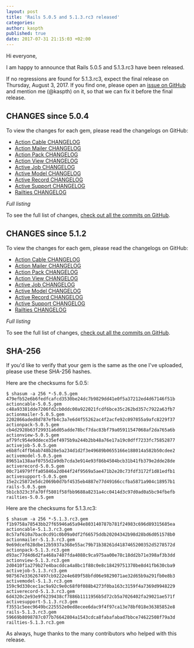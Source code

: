 ```yaml
---
layout: post
title: 'Rails 5.0.5 and 5.1.3.rc3 released'
categories:
author: kaspth
published: true
date: 2017-07-31 21:15:03 +02:00
---
```

Hi everyone,

I am happy to announce that Rails 5.0.5 and 5.1.3.rc3 have been released.

If no regressions are found for 5.1.3.rc3, expect the final release on Thursday, August 3, 2017.
If you find one, please open an [issue on GitHub](https://github.com/rails/rails/issues/new)
and mention me (@kaspth) on it, so that we can fix it before the final release.

## CHANGES since 5.0.4

To view the changes for each gem, please read the changelogs on GitHub:

* [Action Cable CHANGELOG](https://github.com/rails/rails/blob/v5.0.5/actioncable/CHANGELOG.md)  
* [Action Mailer CHANGELOG](https://github.com/rails/rails/blob/v5.0.5/actionmailer/CHANGELOG.md)  
* [Action Pack CHANGELOG](https://github.com/rails/rails/blob/v5.0.5/actionpack/CHANGELOG.md)  
* [Action View CHANGELOG](https://github.com/rails/rails/blob/v5.0.5/actionview/CHANGELOG.md)  
* [Active Job CHANGELOG](https://github.com/rails/rails/blob/v5.0.5/activejob/CHANGELOG.md)  
* [Active Model CHANGELOG](https://github.com/rails/rails/blob/v5.0.5/activemodel/CHANGELOG.md)  
* [Active Record CHANGELOG](https://github.com/rails/rails/blob/v5.0.5/activerecord/CHANGELOG.md)  
* [Active Support CHANGELOG](https://github.com/rails/rails/blob/v5.0.5/activesupport/CHANGELOG.md)  
* [Railties CHANGELOG](https://github.com/rails/rails/blob/v5.0.5/railties/CHANGELOG.md)  

*Full listing*

To see the full list of changes, [check out all the commits on
GitHub](https://github.com/rails/rails/compare/v5.0.4...v5.0.5).

## CHANGES since 5.1.2

To view the changes for each gem, please read the changelogs on GitHub:

* [Action Cable CHANGELOG](https://github.com/rails/rails/blob/v5.1.3.rc3/actioncable/CHANGELOG.md)  
* [Action Mailer CHANGELOG](https://github.com/rails/rails/blob/v5.1.3.rc3/actionmailer/CHANGELOG.md)  
* [Action Pack CHANGELOG](https://github.com/rails/rails/blob/v5.1.3.rc3/actionpack/CHANGELOG.md)  
* [Action View CHANGELOG](https://github.com/rails/rails/blob/v5.1.3.rc3/actionview/CHANGELOG.md)  
* [Active Job CHANGELOG](https://github.com/rails/rails/blob/v5.1.3.rc3/activejob/CHANGELOG.md)  
* [Active Model CHANGELOG](https://github.com/rails/rails/blob/v5.1.3.rc3/activemodel/CHANGELOG.md)  
* [Active Record CHANGELOG](https://github.com/rails/rails/blob/v5.1.3.rc3/activerecord/CHANGELOG.md)  
* [Active Support CHANGELOG](https://github.com/rails/rails/blob/v5.1.3.rc3/activesupport/CHANGELOG.md)  
* [Railties CHANGELOG](https://github.com/rails/rails/blob/v5.1.3.rc3/railties/CHANGELOG.md)  

*Full listing*

To see the full list of changes, [check out all the commits on
GitHub](https://github.com/rails/rails/compare/v5.1.2...v5.1.3.rc3).

## SHA-256

If you'd like to verify that your gem is the same as the one I've uploaded,
please use these SHA-256 hashes.

Here are the checksums for 5.0.5:

```
$ shasum -a 256 *-5.0.5.gem
479efb52e6b6fedfcafcd3530be24dc7b9829dd41e0f5a37212ed4d67146f51b  actioncable-5.0.5.gem
c48a93381dde7206fd2cb0ddc00a922021fcdf6bce35c262bd357c7922a63fb7  actionmailer-5.0.5.gem
2202866aded8d787efb4c3a7e6d4f55262ac4f2acfe92c097855a9afc8229f37  actionpack-5.0.5.gem
cb4d2928b63f29931a6d05adde78bcf7dac83bf79a05911547068af2da765a6b  actionview-5.0.5.gem
af79fc954e9ddece35ef4975b9a244b2bb48a76e17a19c0dff7233fc75852877  activejob-5.0.5.gem
e6b8fc4ffb6ab748b28e5a234d1d2f3e49689b0655166e188014a582b50cdee2  activemodel-5.0.5.gem
89651a138aaf0755d2a9db7cda3e914e93f86b4504bcb31b41fb379e2dde28de  activerecord-5.0.5.gem
00c714979fffa05846a2d044f24f9569a5ae471b2e20c73fdf3172f1d81edfb1  activesupport-5.0.5.gem
15e2c25872e5dc2069b0d7bf4535eb4887e77d49166ccfba5871a904c18957b1  rails-5.0.5.gem
5b1cb323c3fa70ff5801f58fbb9688a8231a4cc0414d3c97d0ad0a5bc94fbefb  railties-5.0.5.gem
```

Here are the checksums for 5.1.3.rc3:

```
$ shasum -a 256 *-5.1.3.rc3.gem
f1b9758a78543bb27f65946a65a94e803140787b781f24983c696d89315685ea  actioncable-5.1.3.rc3.gem
8c57af610a7bac0cd91c0b09a0df2f66575ddb20204342b98d28bd6d051578b0  actionmailer-5.1.3.rc3.gem
9e69dcef628dbe12b5937a368e55ac79b71b38261d4187465200352d5278572d  actionpack-5.1.3.rc3.gem
d93ac77d4d6d2fa468a7407fda4088c9ca975aa00e78c18dd2b71e398af3b3dd  actionview-5.1.3.rc3.gem
2d0410f1a279b27e4bacddca4a8bc1f88c0e8c18429751370be8d41fb630cba9  activejob-5.1.3.rc3.gem
987567e336267497cb9222e4e689f58bfd06e9829071ae32d65b9a291fb0e8b3  activemodel-5.1.3.rc3.gem
159c9d330cec1ac9a92c9e0c68f0f088b4273f0ba163c3159f4a7369d9948229  activerecord-5.1.3.rc3.gem
6d4320c2e93e9f6239438cf7886b1111956b5d72cb5a7026402fa29021ae571f  activesupport-5.1.3.rc3.gem
f3551c5eec9649bc225552e0ed8ecee6dac9f4f97ca13e78bf018e36385852e8  rails-5.1.3.rc3.gem
59669b8098787c077b76642804a1543cdca8fabafabad7bbce74622508f79a3d  railties-5.1.3.rc3.gem
```

As always, huge thanks to the many contributors who helped with this release.
